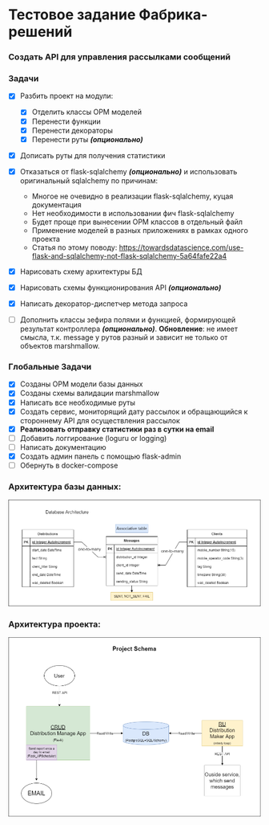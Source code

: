 # Тестовое задание Фабрика-решений
### Создать API для управления рассылками сообщений

### Задачи
- [x] Разбить проект на модули:
  - [x] Отделить классы ОРМ моделей
  - [x] Перенести функции 
  - [x] Перенести декораторы
  - [x] Перенести руты _**(опционально)**_
- [x] Дописать руты для получения статистики
- [x] Отказаться от flask-sqlalchemy _**(опционально)**_ и использовать оригинальный sqlalchemy по причинам:
  - Многое не очевидно в реализации flask-sqlalchemy, куцая документация
  - Нет необходимости в использовании фич flask-sqlalchemy
  - Будет проще при вынесении ОРМ классов в отдельный файл
  - Применение моделей в разных приложениях в рамках одного проекта
  - Статья по этому поводу: https://towardsdatascience.com/use-flask-and-sqlalchemy-not-flask-sqlalchemy-5a64fafe22a4
- [x] Нарисовать схему архитектуры БД
- [x] Нарисовать схемы функционирования API _**(опционально)**_ 
- [x] Написать декоратор-диспетчер метода запроса
- [ ] Дополнить классы зефира полями и функцией, формирующей результат контроллера _**(опционально)**_. 
**Обновление**: не имеет смысла, т.к. message у рутов разный и зависит не только от объектов marshmallow.


### Глобальные Задачи
- [x] Созданы ОРМ модели базы данных
- [x] Созданы схемы валидации marshmallow
- [x] Написать все необходимые руты 
- [x] Создать сервис, мониторящий дату рассылок и обращающийся к стороннему API для осуществления рассылок
- [x] **Реализовать отправку статистики раз в сутки на email**
- [ ] Добавить логгирование (loguru or logging)
- [ ] Написать документацию
- [x] Создать админ панель c помощью flask-admin
- [ ] Обернуть в docker-compose

### Архитектура базы данных:

![plot](assets/fabrique-database-schema.png)

### Архитектура проекта:

![plot](assets/fabrique-project-schema.png)
